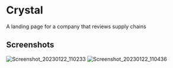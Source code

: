 # Crystal
A landing page for a company that reviews supply chains
## Screenshots
![Screenshot_20230122_110233](https://user-images.githubusercontent.com/76637128/213894867-4e7fc247-d9b0-4580-a5d1-3950e6772a48.png)
![Screenshot_20230122_110436](https://user-images.githubusercontent.com/76637128/213894906-af06b843-e9b2-461b-a419-97a92b321ed7.png)

